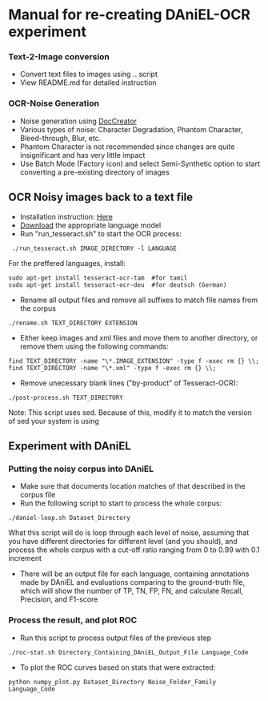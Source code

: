 # Manual for re-creating DAniEL-OCR experiment

### Text-2-Image conversion

* Convert text files to images using .. script
* View README.md for detailed instruction

### OCR-Noise Generation

* Noise generation using [DocCreator](https://doc-creator.labri.fr/)
* Various types of noise: Character Degradation, Phantom Character, Bleed-through, Blur, etc.
* Phantom Character is not recommended since changes are quite insignificant and has very little impact
* Use Batch Mode (Factory icon) and select Semi-Synthetic option to start converting a pre-existing directory of images

## OCR Noisy images back to a text file

* Installation instruction: [Here](https://github.com/tesseract-ocr/tesseract/wiki)
* [Download](https://github.com/tesseract-ocr/tessdata_best) the appropriate language model
* Run "run_tesseract.sh" to start the OCR process:

``` ./run_tesseract.sh IMAGE_DIRECTORY -l LANGUAGE```

For the preffered languages, install:
``` sudo apt-get install tesseract-ocr-eng  #for english
sudo apt-get install tesseract-ocr-tam  #for tamil
sudo apt-get install tesseract-ocr-deu  #for deutsch (German)
``` 

* Rename all output files and remove all suffixes to match file names from the corpus

```./rename.sh TEXT_DIRECTORY EXTENSION```

* Either keep images and xml files and move them to another directory, or remove them using the following commands:

```find TEXT_DIRECTORY -name "\*.IMAGE_EXTENSION" -type f -exec rm {} \\;```
```find TEXT_DIRECTORY -name "\*.xml" -type f -exec rm {} \\;```

* Remove unecessary blank lines ("by-product" of Tesseract-OCR):

```./post-process.sh TEXT_DIRECTORY```

Note: This script uses sed. Because of this, modify it to match the version of sed your system is using

## Experiment with DAniEL

### Putting the noisy corpus into DAniEL

* Make sure that documents location matches of that described in the corpus file
* Run the following script to start to process the whole corpus:

```./daniel-loop.sh Dataset_Directory```

What this script will do is loop through each level of noise, assuming that you have different directories for different level (and you should), and process the whole corpus with a cut-off ratio ranging from 0 to 0.99 with 0.1 increment
* There will be an output file for each language, containing annotations made by DAniEL and evaluations comparing to the ground-truth file, which will show the number of TP, TN, FP, FN, and calculate Recall, Precision, and F1-score 

### Process the result, and plot ROC

* Run this script to process output files of the previous step

```./roc-stat.sh Directory_Containing_DAniEL_Output_File Language_Code```

* To plot the ROC curves based on stats that were extracted:

```python numpy_plot.py Dataset_Directory Noise_Folder_Family Language_Code```


